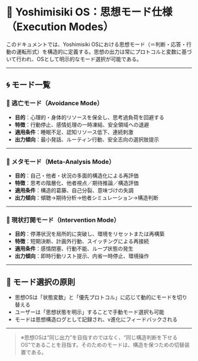 # 🧠 Yoshimisiki OS：思想モード仕様（Execution Modes）

このドキュメントでは、Yoshimisiki OSにおける思想モード（＝判断・応答・行動の運転形式）を構造的に定義する。思想の出力は常にプロトコルと変数に基づいて行われ、OSとして明示的なモード選択が可能である。

---

## 🌀 モード一覧

### 🔹 逃亡モード（Avoidance Mode）
- **目的**：心理的・身体的リソースを保全し、思考過負荷を回避する
- **特徴**：行動停止、感情処理の一時凍結、安全領域への退避
- **適用条件**：睡眠不足、認知リソース低下、連続刺激
- **出力傾向**：最小発話、ルーティン行動、安全志向の選択肢提示

---

### 🔹 メタモード（Meta-Analysis Mode）
- **目的**：自己・他者・状況の多面的構造化による再評価
- **特徴**：思考の階層化、他者視点／期待推論／構造評価
- **適用条件**：構造的葛藤、自己分裂、意味づけの失調
- **出力傾向**：傾聴→期待分析→他者シミュレーション→構造判断

---

### 🔹 現状打開モード（Intervention Mode）
- **目的**：停滞状況を局所的に突破し、環境をリセットまたは再構築
- **特徴**：短期決断、計画外行動、スイッチングによる再接続
- **適用条件**：感情閉塞、行動不能、ループ状態の発生
- **出力傾向**：即時行動リスト提示、内省一時停止、環境操作

---

## 🔧 モード選択の原則

- 思想OSは「状態変数」と「優先プロトコル」に応じて動的にモードを切り替える
- ユーザーは「思想状態を明示」することで手動モード選択も可能
- モードは思想構造ログとして記録され、v進化にフィードバックされる

---

> ※思想OSは“同じ出力”を目指すのではなく、“同じ構造判断を下せるOS”であることを目指す。そのためのモードは、構造を保つための切替装置である。
